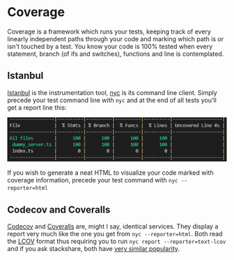 # Coverage

Coverage is a framework which runs your tests, keeping track of every linearly independent paths through your code and marking which path is or isn't touched by a test. You know your code is 100% tested when every statement, branch (of ifs and switches), functions and line is contemplated.

## Istanbul

[Istanbul](https://istanbul.js.org/) is the instrumentation tool, [nyc](https://github.com/istanbuljs/nyc) is its command line client. Simply precede your test command line with `nyc` and at the end of all tests you'll get a report line this:

![Coverage Report](assets/coverage_report.png)

If you wish to generate a neat HTML to visualize your code marked with coverage information, precede your test command with `nyc --reporter=html`

## Codecov and Coveralls

[Codecov](https://codecov.io/gh/rcmedeiros/template/src/master/src/dummy_server.ts) and [Coveralls](https://coveralls.io/builds/22227513/source?filename=src/dummy_server.ts) are, might I say, identical services. They display a report very much like the one you get from `nyc --reporter=html`. Both read the [LCOV](https://wiki.documentfoundation.org/Development/Lcov) format thus requiring you to run `nyc report --reporter=text-lcov` and if you ask stackshare, both have [very similar popularity](https://stackshare.io/stackups/codecov-vs-coveralls).